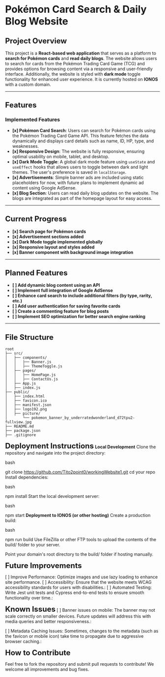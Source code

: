 # <strong><font size="6">Pokémon Card Search & Daily Blog Website</font></strong>

## <strong><font size="5">Project Overview</font></strong>

This project is a **React-based web application** that serves as a platform to **search for Pokémon cards** and **read daily blogs**. The website allows users to search for cards from the Pokémon Trading Card Game (TCG) and provides options for browsing content via a responsive and user-friendly interface. Additionally, the website is styled with **dark mode** toggle functionality for enhanced user experience. It is currently hosted on **IONOS** with a custom domain.

---

## <strong><font size="5">Features</font></strong>

### <strong>Implemented Features</strong>
- **[x] Pokémon Card Search**: Users can search for Pokémon cards using the Pokémon Trading Card Game API. This feature fetches the data dynamically and displays card details such as name, ID, HP, type, and weaknesses.
- **[x] Responsive Design**: The website is fully responsive, ensuring optimal usability on mobile, tablet, and desktop.
- **[x] Dark Mode Toggle**: A global dark mode feature using `useState` and `useEffect` hooks that allows users to toggle between dark and light themes. The user's preference is saved in `localStorage`.
- **[x] Advertisements**: Simple banner ads are included using static placeholders for now, with future plans to implement dynamic ad content using Google AdSense.
- **[x] Blog Section**: Users can read daily blog updates on the website. The blogs are integrated as part of the homepage layout for easy access.

---

## <strong><font size="5">Current Progress</font></strong>

- **[x] Search page for Pokémon cards**
- **[x] Advertisement sections added**
- **[x] Dark Mode toggle implemented globally**
- **[x] Responsive layout and styles added**
- **[x] Banner component with background image integration**

---

## <strong><font size="5">Planned Features</font></strong>

- **[ ] Add dynamic blog content using an API**
- **[ ] Implement full integration of Google AdSense**
- **[ ] Enhance card search to include additional filters (by type, rarity, etc.)**
- **[ ] Add user authentication for saving favorite cards**
- **[ ] Create a commenting feature for blog posts**
- **[ ] Implement SEO optimization for better search engine ranking**

---

## <strong><font size="5">File Structure</font></strong>

```plaintext
root
├── src/
│   ├── components/
│   │   ├── Banner.js
│   │   ├── ThemeToggle.js
│   ├── pages/
│   │   ├── HomePage.js
│   │   ├── ContactUs.js
│   ├── App.js
│   ├── index.js
├── public/
│   ├── index.html
│   ├── favicon.ico
│   ├── manifest.json
│   ├── logo192.png
│   ├── picture/ 
│       └── pokemon_banner_by_underratedwonderland_d72tpu2-fullview.jpg
├── README.md
├── package.json
├── .gitignore
```

<strong><font size="5">Deployment Instructions</font></strong>
<strong>Local Development</strong>
Clone the repository and navigate into the project directory:

bash

git clone https://github.com/Tito2point0/workingWebsite1.git
cd your repo
Install dependencies:

bash

npm install
Start the local development server:

bash

npm start
<strong>Deployment to IONOS (or other hosting)</strong>
Create a production build:

bash

npm run build
Use FileZilla or other FTP tools to upload the contents of the build/ folder to your server.

Point your domain's root directory to the build/ folder if hosting manually.

<strong><font size="5">Future Improvements</font></strong>



[ ] Improve Performance: Optimize images and use lazy loading to enhance site performance.
[ ] Accessibility: Ensure that the website meets WCAG accessibility standards for users with disabilities.:
[ ] Automated Testing: Write Jest unit tests and Cypress end-to-end tests to ensure smooth functionality over time.:

<strong><font size="5">Known Issues</font></strong>
[ ] Banner issues on mobile: The banner may not scale correctly on smaller devices. Future updates will address this with media queries and better responsiveness.:

[ ] Metadata Caching Issues: Sometimes, changes to the metadata (such as the favicon or mobile icon) take time to propagate due to aggressive browser caching.:

<strong><font size="5">How to Contribute</font></strong>

Feel free to fork the repository and submit pull requests to contribute! We welcome all improvements and bug fixes.
